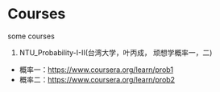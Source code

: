 # Courses
some courses

1. NTU_Probability-I-II(台湾大学，叶丙成， 顽想学概率一，二)
* 概率一：https://www.coursera.org/learn/prob1
* 概率二：https://www.coursera.org/learn/prob2
